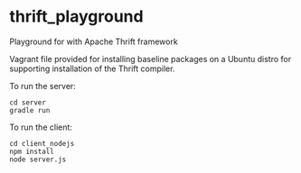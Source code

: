thrift_playground
=================

Playground for with Apache Thrift framework

Vagrant file provided for installing baseline packages on a Ubuntu distro for supporting installation of the Thrift compiler.

To run the server:

``` shell
cd server
gradle run
```

To run the client:
``` shell
cd client_nodejs
npm install
node server.js
```
